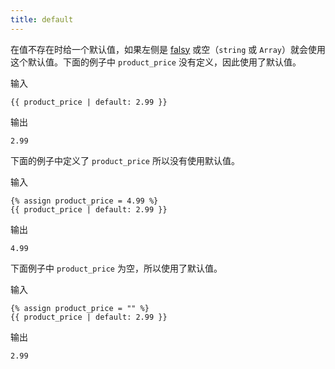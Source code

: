 ```yaml
---
title: default
---
```


在值不存在时给一个默认值，如果左侧是 [falsy][falsy] 或空（`string` 或 `Array`）就会使用这个默认值。下面的例子中 `product_price` 没有定义，因此使用了默认值。

输入
```liquid
{{ product_price | default: 2.99 }}
```

输出
```text
2.99
```

下面的例子中定义了 `product_price` 所以没有使用默认值。

输入
```liquid
{% assign product_price = 4.99 %}
{{ product_price | default: 2.99 }}
```

输出
```text
4.99
```

下面例子中 `product_price` 为空，所以使用了默认值。

输入
```liquid
{% assign product_price = "" %}
{{ product_price | default: 2.99 }}
```

输出
```text
2.99
```

[falsy]: ../tutorials/truthy-and-falsy.html
